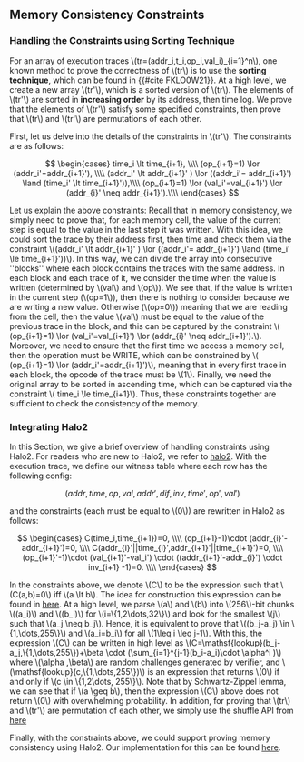 ## Memory Consistency Constraints

### Handling the Constraints using Sorting Technique

For an array of execution traces \\(tr=(addr_i,t_i,op_i,val_i)_{i=1}^n\\), one known method to prove the correctness of \\(tr\\) is to use the **sorting technique**, which can be found in {{#cite FKLO0W21}}. At a high level, we create a new array \\(tr'\\), which is a sorted version of \\(tr\\). The elements of \\(tr'\\) are sorted in **increasing order** by its address, then time log. We prove that the elements of \\(tr'\\) satisfy some specified constraints, then prove that \\(tr\\) and \\(tr'\\) are permutations of each other.

First, let us delve into the details of the constraints in \\(tr'\\). The constraints are as follows:

$$
\begin{cases}
   time_i \lt time_{i+1}, \\\\
  (op_{i+1}=1) \lor (addr_i'=addr_{i+1}'), \\\\
  (addr_i' \lt addr_{i+1}' ) \lor ((addr_i'= addr_{i+1}') \land (time_i' \lt time_{i+1}')),\\\\
  (op_{i+1}=1) \lor (val_i'=val_{i+1}') \lor (addr_{i}' \neq addr_{i+1}').\\\\
\end{cases}
$$

Let us explain the above constraints: Recall that in memory consistency, we simply need to prove that, for each memory cell, the value of the current step is equal to the value in the last step it was written. With this idea, we could sort the trace by their address first, then time and check them via the constraint \\((addr_i' \lt addr_{i+1}' ) \lor ((addr_i'= addr_{i+1}') \land (time_i' \le time_{i+1}'))\\). In this way, we can divide the array into consecutive ''blocks'' where each block contains the traces with the same address. In each block and each trace of it, we consider the time when the value is written (determined by \\(val\\) and \\(op\\)). We see that, if the value is written in the current step (\\(op=1\\)), then there is nothing to consider because we are writing a new value. Otherwise (\\(op=0\\)) meaning that we are reading from the cell, then the value \\(val\\) must be equal to the value of the previous trace in the block, and this can be captured by the constraint \\( (op_{i+1}=1) \lor (val_i'=val_{i+1}') \lor (addr_{i}' \neq addr_{i+1}').\\). Moreover, we need to ensure that the first time we access a memory cell, then the operation must be WRITE, which can be constrained by \\( (op_{i+1}=1) \lor (addr_i'=addr_{i+1}')\\), meaning that in every first trace in each block, the opcode of the trace must be \\(1\\). Finally, we need the original array to be sorted in ascending time, which can be captured via the constraint \\( time_i \le time_{i+1}\\). Thus, these constraints together are sufficient to check the consistency of the memory.

### Integrating Halo2

In this Section, we give a brief overview of handling constraints using Halo2. For readers who are new to Halo2, we refer to [halo2](./halo2-for-dummies/chapter.md). With the execution trace, we define our witness table where each row has the following config:

$$(addr,time,op,val,addr',dif,inv,time',op',val')$$

and the constraints (each must be equal to \\(0\\)) are rewritten in Halo2 as follows:

$$
\begin{cases}
C(time_i,time_{i+1})=0,  \\\\
(op_{i+1}-1)\cdot (addr_{i}'-addr_{i+1}')=0,  \\\\
C(addr_{i}'||time_{i}',addr_{i+1}'||time_{i+1}')=0, \\\\
(op_{i+1}'-1)\cdot (val_{i+1}'-val_i') \cdot ((addr_{i+1}'-addr_{i}') \cdot inv_{i+1} -1)=0.  \\\\
\end{cases}
$$

In the constraints above, we denote \\(C\\) to be the expression such that \\(C(a,b)=0\\) iff \\(a \lt b\\). The idea for construction this expression can be found in [here](https://github.com/privacy-scaling-explorations/zkevm-circuits/blob/main/zkevm-circuits/src/state_circuit/lexicographic_ordering.rs). At a high level, we parse \\(a\\) and \\(b\\) into \\(256\\)-bit chunks \\((a_i)\\) and \\((b_i)\\) for \\(i=\\{1,2\dots,32\\}\\) and look for the smallest \\(j\\) such that \\(a_j \neq b_j\\). Hence, it is equivalent to prove that \\((b_j-a_j) \in \\{1,\dots,255\\}\\) and \\(a_i=b_i\\) for all \\(1\leq i
\leq j-1\\). With this, the expression \\(C\\) can be written in high level as \\(C=\mathsf{lookup}(b_j-a_j,\\{1,\dots,255\\})+\beta \cdot (\sum_{i=1}^{j-1}(b_i-a_i)\cdot \alpha^i )\\) where \\(\alpha ,\beta\\) are random challenges generated by verifier, and \\(\mathsf{lookup}(c,\\{1,\dots,255\\})\\) is an expression that returns \\(0\\) if and only if \\(c \in \\{1,2\dots, 255\\}\\). Note that by Schwartz-Zippel lemma, we can see that if \\(a \geq b\\), then the expression \\(C\\) above does not return \\(0\\) with overwhelming probability.
In addition, for proving that \\(tr\\) and \\(tr'\\) are permutation of each other, we simply use the shuffle API from [here](https://github.com/privacy-scaling-explorations/halo2/blob/9b33f9ce524dbb9133fc8b9638b2afd0571659a8/halo2_proofs/examples/shuffle_api.rs)

Finally, with the constraints above, we could support proving memory consistency using Halo2. Our implementation for this can be found [here](https://github.com/orochi-network/orochimaru/tree/main/zkmemory/src/constraints).
